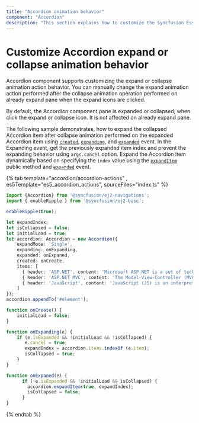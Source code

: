 ```yaml
---
title: "Accordion animation behavior"
component: "Accordion"
description: "This section explains how to customize the Syncfusion Essential JS 2 Accordion expand and collapse animation action behavior using events."
---
```


# Customize Accordion expand or collapse animation behavior

Accordion component supports customizing the expand or collapse animation action behavior. You can manually change the expand animation action performed after the collapse animation operation performed on already expand pane when the expand icons are clicked.

By default, the Accordion component pane is expanded or collapsed, when click the expand or collapse icon. It is not affected on already expand pane.

The following sample demonstrates, how to expand the collapsed Accordion item after collapse animation performed on the expanded Accordion item using [`created`](../../api/accordion/#created), [`expanding`](../../api/accordion/#expanding), and [`expanded`](../../api/accordion/#expanded) event. In the Expanding event, get the previously expanded item index and prevent the expanding behavior using `args.cancel` option. Expand the Accordion item dynamically based on specifying the `index` value using the [`expandItem`](../../api/accordion/#expanditem) public method and [`expanded`](../../api/accordion/#expanded) event.

{% tab template="accordion/accordion-actions" , es5Template="es5_accordion_actions", sourceFiles="index.ts" %}

```typescript
import {Accordion} from '@syncfusion/ej2-navigations';
import { enableRipple } from '@syncfusion/ej2-base';

enableRipple(true);

let expandIndex;
let isCollapsed = false;
let initialLoad = true;
let accordion: Accordion = new Accordion({
    expandMode: 'Single',
    expanding: onExpanding,
    expanded: onExpaned,
    created: onCreate,
    items: [
      { header: 'ASP.NET', content: 'Microsoft ASP.NET is a set of technologies in the Microsoft .NET Framework for building Web applications and XML Web services. ASP.NET pages execute on the server and generate markup such as HTML, WML, or XML that is sent to a desktop or mobile browser. ASP.NET pages use a compiled,event-driven programming model that improves performance and enables the separation of application logic and user interface.' },
      { header: 'ASP.NET MVC', content: 'The Model-View-Controller (MVC) architectural pattern separates an application into three main components: the model, the view, and the controller. The ASP.NET MVC framework provides an alternative to the ASP.NET Web Forms pattern for creating Web applications. The ASP.NET MVC framework is a lightweight, highly testable presentation framework that (as with Web Forms-based applications) is integrated with existing ASP.NET features, such as master pages and membership-based authentication.' },
      { header: 'JavaScript', content: 'JavaScript (JS) is an interpreted computer programming language.It was originally implemented as part of web browsers so that client-side scripts could interact with the user, control the browser, communicate asynchronously, and alter the document content that was displayed.More recently, however, it has become common in both game development and the creation of desktop applications.' },
    ]
});
accordion.appendTo('#element');

function onCreate() {
    initialLoad = false;
}

function onExpanding(e) {
    if (e.isExpanded && !initialLoad && !isCollapsed) {
       e.cancel = true;
       expandIndex = accordion.items.indexOf (e.item);
       isCollapsed = true;
    }
}

function onExpaned(e) {
      if (!e.isExpanded && !initialLoad && isCollapsed) {
        accordion.expandItem(true, expandIndex);
        isCollapsed = false;
      }
}

```

{% endtab %}